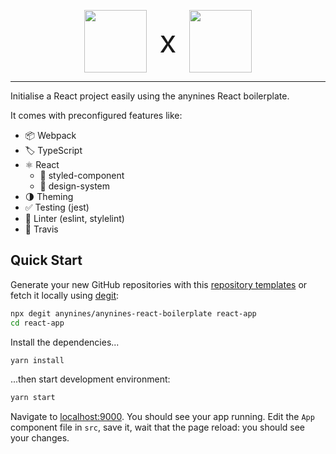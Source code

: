 <p align="center" style="display: flex; align-items: center; justify-content: center;">
  <img src="https://www.anynines.com/assets/services/icons/platform-3f5cbdcd5e4a649abc3534279fecb376593458029ae724ef34711dc55cd6f4bb.svg" width="100" />
  <span style="font-size: 50px; margin: 20px;">x</span>
  <img src="https://raw.githubusercontent.com/facebook/create-react-app/master/packages/cra-template/template/public/logo192.png" width="100" />
</p>

----

Initialise a React project easily using the anynines React boilerplate.

It comes with preconfigured features like:

- 📦 Webpack
- 🏷️ TypeScript
- ⚛️ React
  - 💄 styled-component
  - 🎨 design-system
- 🌗 Theming
- ✅ Testing (jest)
- 🚨 Linter (eslint, stylelint)
- 👷 Travis

## Quick Start

Generate your new GitHub repositories with this [repository templates](https://github.blog/2019-06-06-generate-new-repositories-with-repository-templates/) or fetch it locally using [degit](https://github.com/Rich-Harris/degit):

```bash
npx degit anynines/anynines-react-boilerplate react-app
cd react-app
```

Install the dependencies...

```bash
yarn install
```

...then start development environment:

```bash
yarn start
```

Navigate to [localhost:9000](http://localhost:9000/). You should see your app running. Edit the `App` component file in `src`, save it, wait that the page reload: you should see your changes.
